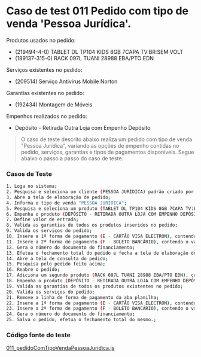 # Caso de test 011 Pedido com tipo de venda 'Pessoa Jurídica'.
Produtos usados no pedido:

  - (219494-4-0) TABLET DL TP104 KIDS 8GB 7CAPA TV:BR:SEM VOLT
  - (189137-315-0) RACK 097L TUANI 28988 EBA/PTO EDN

Serviços existentes no pedido:

  - (209514) Serviço Antivirus Mobile Norton

Garantias existentes no pedido:

  - (192434) Montagem de Móveis

Empenhos realizados no pedido:

  - Depósito - Retirada Outra Loja com Empenho Depósito

> O caso de teste descrito abaixo realiza um pedido com tipo de venda "Pessoa Jurídica", variando as opções de empenho contidas no pedido, serviços, garantias e tipos de pagamentos disponíveis. Segue abaixo o passo a passo do caso de teste.

### Casos de Teste
```sh
1. Loga no sistema;
2. Pesquisa e seleciona um cliente (PESSOA JURÍDICA) padrão criado por um teste automatizado;
3. Abre a tela de elaboração de pedido;
4. Informa o tipo de venda "PESSOA JURÍDICA";
5. Pesquisa e seleciona um produto (TABLET DL TP104 KIDS 8GB 7CAPA TV:BR:SEM VOLT), que contém as seguintes garantias (SOLUÇÃO CERTA INFORMÁTICA, SERVIÇO ANTIVIRUS MOBILE NORTON);
6. Empenha o produto (DEPÓSITO - RETIRADA OUTRA LOJA COM EMPENHO DEPÓSITO);
7. Define valor de entrada;
8. Valida as garantias de todos os produtos inseridos no pedido;
9. Valida os serviços do pedido;
10. Insere a 1ª forma de pagamento (E - CARTÃO VISA ELECTRON), contendo o valor da entrada do pedido;
11. Insere a 2ª forma de pagamento (F - BOLETO BANCÁRIO), contendo o valor restante do pedido;
12. Gera o número do documento do financiamento;
13. Efetua o fechamento total do pedido e fecha a tela de elaboração de pedido;
14. Abre a tela de consulta do pedido;
15. Pesquisa pelo pedido feito acima;
16. Reabre o pedido;
17. Adiciona um segundo produto (RACK 097L TUANI 28988 EBA/PTO EDN), com as seguinte garantias (MONTAGEM DE MÓVEIS);
18. Empenha o produto (DEPÓSITO - RETIRADA OUTRA LOJA COM EMPENHO DEPÓSITO);
19. Valida as garantias de todos os produtos existentes no pedido;
20. Valida os serviços do pedido;
21. Remove a linha de forma de pagamento da aba planilha;
22. Insere a 1ª forma de pagamento (E - CARTÃO VISA ELECTRON), contendo o valor da entrada do pedido;
23. Insere a 2ª forma de pagamento (F - BOLETO BANCÁRIO), contendo o valor restante do pedido;
24. Gera o número do documento do financiamento;
25. Salva o pedido, efetua o fechamento total do mesmo.;
```
### Código fonte do teste
[011_pedidoComTipoVendaPessoaJuridica.js](Testes/test/novos_testes/011_pedidoComTipoVendaPessoaJuridica.js)